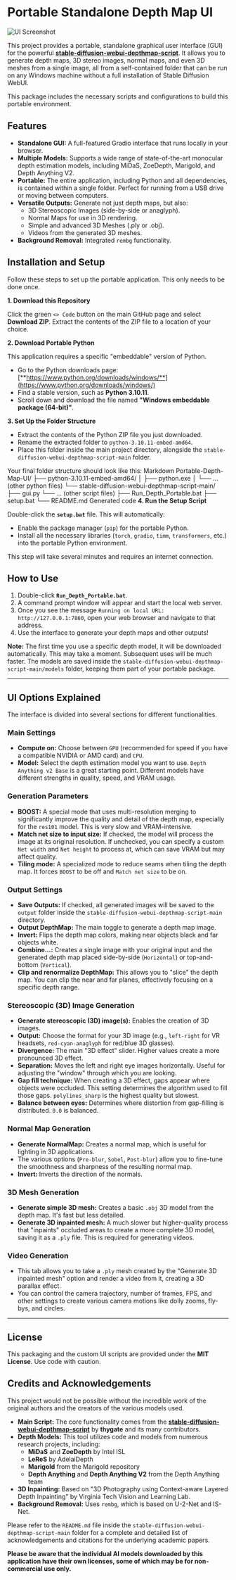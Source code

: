 # Portable Standalone Depth Map UI

![UI Screenshot]([https://raw.githubusercontent.com/cyberhirsch/Depth_portable/main/screenshot/screenshot.png])

This project provides a portable, standalone graphical user interface (GUI) for the powerful **[stable-diffusion-webui-depthmap-script](https://github.com/thygate/stable-diffusion-webui-depthmap-script)**. It allows you to generate depth maps, 3D stereo images, normal maps, and even 3D meshes from a single image, all from a self-contained folder that can be run on any Windows machine without a full installation of Stable Diffusion WebUI.

This package includes the necessary scripts and configurations to build this portable environment.

## Features

*   **Standalone GUI:** A full-featured Gradio interface that runs locally in your browser.
*   **Multiple Models:** Supports a wide range of state-of-the-art monocular depth estimation models, including MiDaS, ZoeDepth, Marigold, and Depth Anything V2.
*   **Portable:** The entire application, including Python and all dependencies, is contained within a single folder. Perfect for running from a USB drive or moving between computers.
*   **Versatile Outputs:** Generate not just depth maps, but also:
    *   3D Stereoscopic Images (side-by-side or anaglyph).
    *   Normal Maps for use in 3D rendering.
    *   Simple and advanced 3D Meshes (.ply or .obj).
    *   Videos from the generated 3D meshes.
*   **Background Removal:** Integrated `rembg` functionality.

## Installation and Setup

Follow these steps to set up the portable application. This only needs to be done once.

**1. Download this Repository**

Click the green `<> Code` button on the main GitHub page and select **Download ZIP**. Extract the contents of the ZIP file to a location of your choice.

**2. Download Portable Python**

This application requires a specific "embeddable" version of Python.

*   Go to the Python downloads page: [**https://www.python.org/downloads/windows/**](https://www.python.org/downloads/windows/)
*   Find a stable version, such as **Python 3.10.11**.
*   Scroll down and download the file named **"Windows embeddable package (64-bit)"**.

**3. Set Up the Folder Structure**

*   Extract the contents of the Python ZIP file you just downloaded.
*   Rename the extracted folder to `python-3.10.11-embed-amd64`.
*   Place this folder inside the main project directory, alongside the `stable-diffusion-webui-depthmap-script-main` folder.

Your final folder structure should look like this:
Markdown
Portable-Depth-Map-UI/
├── python-3.10.11-embed-amd64/
│ ├── python.exe
│ └── ... (other python files)
└── stable-diffusion-webui-depthmap-script-main/
├── gui.py
└── ... (other script files)
├── Run_Depth_Portable.bat
├── setup.bat
└── README.md
Generated code
**4. Run the Setup Script**

Double-click the **`setup.bat`** file. This will automatically:
*   Enable the package manager (`pip`) for the portable Python.
*   Install all the necessary libraries (`torch`, `gradio`, `timm`, `transformers`, etc.) into the portable Python environment.

This step will take several minutes and requires an internet connection.

## How to Use

1.  Double-click **`Run_Depth_Portable.bat`**.
2.  A command prompt window will appear and start the local web server.
3.  Once you see the message `Running on local URL: http://127.0.0.1:7860`, open your web browser and navigate to that address.
4.  Use the interface to generate your depth maps and other outputs!

**Note:** The first time you use a specific depth model, it will be downloaded automatically. This may take a moment. Subsequent uses will be much faster. The models are saved inside the `stable-diffusion-webui-depthmap-script-main/models` folder, keeping them part of your portable package.

---

## UI Options Explained

The interface is divided into several sections for different functionalities.

### Main Settings

*   **Compute on:** Choose between `GPU` (recommended for speed if you have a compatible NVIDIA or AMD card) and `CPU`.
*   **Model:** Select the depth estimation model you want to use. `Depth Anything v2 Base` is a great starting point. Different models have different strengths in quality, speed, and VRAM usage.

### Generation Parameters

*   **BOOST:** A special mode that uses multi-resolution merging to significantly improve the quality and detail of the depth map, especially for the `res101` model. This is very slow and VRAM-intensive.
*   **Match net size to input size:** If checked, the model will process the image at its original resolution. If unchecked, you can specify a custom `Net width` and `Net height` to process at, which can save VRAM but may affect quality.
*   **Tiling mode:** A specialized mode to reduce seams when tiling the depth map. It forces `BOOST` to be off and `Match net size` to be on.

### Output Settings

*   **Save Outputs:** If checked, all generated images will be saved to the `output` folder inside the `stable-diffusion-webui-depthmap-script-main` directory.
*   **Output DepthMap:** The main toggle to generate a depth map image.
*   **Invert:** Flips the depth map colors, making near objects black and far objects white.
*   **Combine...:** Creates a single image with your original input and the generated depth map placed side-by-side (`Horizontal`) or top-and-bottom (`Vertical`).
*   **Clip and renormalize DepthMap:** This allows you to "slice" the depth map. You can clip the near and far planes, effectively focusing on a specific depth range.

### Stereoscopic (3D) Image Generation

*   **Generate stereoscopic (3D) image(s):** Enables the creation of 3D images.
*   **Output:** Choose the format for your 3D image (e.g., `left-right` for VR headsets, `red-cyan-anaglyph` for red/blue 3D glasses).
*   **Divergence:** The main "3D effect" slider. Higher values create a more pronounced 3D effect.
*   **Separation:** Moves the left and right eye images horizontally. Useful for adjusting the "window" through which you are looking.
*   **Gap fill technique:** When creating a 3D effect, gaps appear where objects were occluded. This setting determines the algorithm used to fill those gaps. `polylines_sharp` is the highest quality but slowest.
*   **Balance between eyes:** Determines where distortion from gap-filling is distributed. `0.0` is balanced.

### Normal Map Generation

*   **Generate NormalMap:** Creates a normal map, which is useful for lighting in 3D applications.
*   The various options (`Pre-blur`, `Sobel`, `Post-blur`) allow you to fine-tune the smoothness and sharpness of the resulting normal map.
*   **Invert:** Inverts the direction of the normals.

### 3D Mesh Generation

*   **Generate simple 3D mesh:** Creates a basic `.obj` 3D model from the depth map. It's fast but less detailed.
*   **Generate 3D inpainted mesh:** A much slower but higher-quality process that "inpaints" occluded areas to create a more complete 3D model, saving it as a `.ply` file. This is required for generating videos.

### Video Generation

*   This tab allows you to take a `.ply` mesh created by the "Generate 3D inpainted mesh" option and render a video from it, creating a 3D parallax effect.
*   You can control the camera trajectory, number of frames, FPS, and other settings to create various camera motions like dolly zooms, fly-bys, and circles.

---

## License

This packaging and the custom UI scripts are provided under the **MIT License**.
Use code with caution.

## Credits and Acknowledgements

This project would not be possible without the incredible work of the original authors and the creators of the various models used.

*   **Main Script:** The core functionality comes from the **[stable-diffusion-webui-depthmap-script](https://github.com/thygate/stable-diffusion-webui-depthmap-script)** by **thygate** and its many contributors.
*   **Depth Models:** This tool utilizes code and models from numerous research projects, including:
    *   **MiDaS** and **ZoeDepth** by Intel ISL
    *   **LeReS** by AdelaiDepth
    *   **Marigold** from the Marigold repository
    *   **Depth Anything** and **Depth Anything V2** from the Depth Anything team
*   **3D Inpainting:** Based on "3D Photography using Context-aware Layered Depth Inpainting" by Virginia Tech Vision and Learning Lab.
*   **Background Removal:** Uses `rembg`, which is based on U-2-Net and IS-Net.

Please refer to the `README.md` file inside the `stable-diffusion-webui-depthmap-script-main` folder for a complete and detailed list of acknowledgements and citations for the underlying academic papers.

**Please be aware that the individual AI models downloaded by this application have their own licenses, some of which may be for non-commercial use only.**
